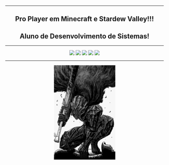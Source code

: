 
<div align="center">
  

<hr>
  <h2>Pro Player em Minecraft e Stardew Valley!!!</h2>
  <h2>Aluno de Desenvolvimento de Sistemas!</h2>
<div/>
  
<hr>
  
<div align="center">
  <img height="100px" src="https://cdn.jsdelivr.net/gh/devicons/devicon/icons/canva/canva-original.svg" /> <img height="100px" src="https://cdn.jsdelivr.net/gh/devicons/devicon/icons/android/android-original.svg" /> <img height="100px" src="https://cdn.jsdelivr.net/gh/devicons/devicon/icons/visualstudio/visualstudio-plain.svg" /> <img height="100px"  src="https://cdn.jsdelivr.net/gh/devicons/devicon/icons/html5/html5-original.svg" /> <img height="100px" src="https://cdn.jsdelivr.net/gh/devicons/devicon/icons/css3/css3-original.svg" />
<div/>
<hr>
<div align="center">
  <img height="300px" src="berserk-guts.gif"/>
<div/>
